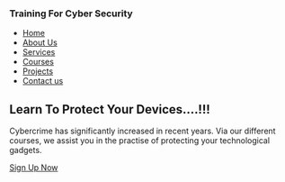 <!DOCTYPE html>
<html lang="en">
<head>
    <meta charset="UTF-8">
    <meta http-equiv="X-UA-Compatible" content="IE=edge">
    <meta name="viewport" content="width=device-width, initial-scale=1.0">
    <link rel="stylesheet" href="style1.css">
    <title>Cyber Security</title>

</head>
<body>
    <section>
        <div class="container">
            <nav>
                <h1>Training For Cyber Security</h1>
                <ul>
                    <li> <a href="">Home</a></li>
                    <li> <a href="">About Us</a></li>
                    <li> <a href="">Services</a></li>
                    <li> <a href="">Courses</a></li>
                    <li> <a href="">Projects</a></li>
                    <li> <a href="">Contact us</a></li>
                </ul>
            </nav>
            <div class="KnowUs">
                <h1> Learn To Protect Your Devices....!!!</h1>
                <p>Cybercrime has significantly increased in recent years. Via our different courses, we assist you in the practise of protecting your technological gadgets.</p>
                <a href="" class="btn">Sign Up Now</a>
            </div>
        </div>
    </section>
    
</body>
</html>

